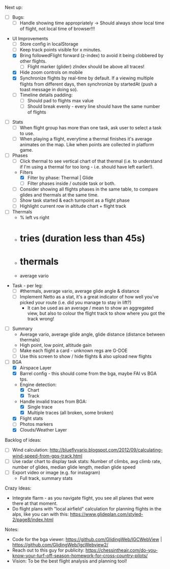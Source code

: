 Next up:

- [ ] Bugs:
  - [ ] Handle showing time appropriately -> Should always show local time of
      flight, not local time of browser!!!

- UI Improvements
  - [ ] Store config in localStorage
  - [ ] Keep track points visible for x minutes.
  - [x] Bring followedFlight forward (z-index) to avoid it being clobbered by
      other flights.
      - [ ] Flight marker (glider) zIndex should be above all traces!
  - [x] Hide zoom controls on mobile
  - [x] Synchronize flights by real-time by default. If a viewing multiple
      flights from different days, then synchronize by startedAt (push a toast
      message in doing so).
  - [ ] Timeline details padding:
    - [ ] Should pad to flights max value
    - [ ] Should break evenly - every line should have the same number of
        flights

- [ ] Stats
  - [ ] When flight group has more than one task, ask user to select a task to
      use.
  - [ ] When playing a flight, everytime a thermal finishes it's average
      animates on the map. Like when points are collected in platform game.

- [ ] Phases
  - [ ] Click thermal to see vertical chart of that thermal (i.e. to
      understand if I'm using a thermal for too long - i.e. should have left
      earlier!).
  - Filters
    - [x] Filter by phase: Thermal | Glide
    - [ ] Filter phases inside / outside task or both.
  - [ ] Consider showing all flights phases in the same table, to compare glides
        and thermals at the same time.
  - [ ] Show task started & each turnpoint as a flight phase
  - [ ] Highlight current row in altitude chart + flight track

- [ ] Thermals
  - % left vs right
  - # tries (duration less than 45s)
  - # thermals
  - average vario

- Task - per leg:
  - [ ] #thermals, average vario, average glide angle & distance
  - [ ] Implement Netto as a stat, it's a great indicator of how well you've
      picked your route (i.e. did you manage to stay in lift?)
      - It can be used as an average / mean to show an aggregated view, but also
          to colour the flight track to show where you got the track wrong!

- [ ] Summary
  - Average vario, average glide angle, glide distance (distance between
      thermals)
  - High point, low point, altitude gain
  - [ ] Make each flight a card - unknown regs are G-DOE
  - [ ] Use this screen to show / hide flights & also upload new flights

- [ ] BGA
  - [x] Airspace Layer
  - [x] Barrel config - this should come from the bga, maybe FAI vs BGA tps.
  - Engine detection:
    - [x] Chart
    - [x] Track
  - Handle invalid traces from BGA:
    - [x] Single trace
    - [x] Multiple traces (all broken, some broken)
  - [x] Flight stats
  - [ ] Photos markers
  - [x] Clouds/Weather Layer

Backlog of ideas:
  - [ ] Wind calculation: http://blueflyvario.blogspot.com/2012/09/calculating-wind-speed-from-gps-track.html
  - [ ] Use radar chart to display task stats: Number of climbs, avg climb rate,
      number of glides, median glide length, median glide speed
  - [ ] Export video or image (e.g. for instagram)
      - Full track, summary stats

Crazy Ideas:

- Integrate flarm - as you navigate flight, you see all planes that were there
    at that moment.
- Do flight plans with "local airfield" calculation for planning flights in the
    alps, like you can with this: https://www.glideplan.com/styled-2/page8/index.html

Notes:

- Code for the bga viewer: https://github.com/GlidingWeb/IGCWebView | https://github.com/GlidingWeb/IgcWebview2/
- Reach out to this guy for publicity: https://chessintheair.com/do-you-know-your-turf-off-season-homework-for-cross-country-pilots/
- Vision: To be the best flight analysis and planning tool!

